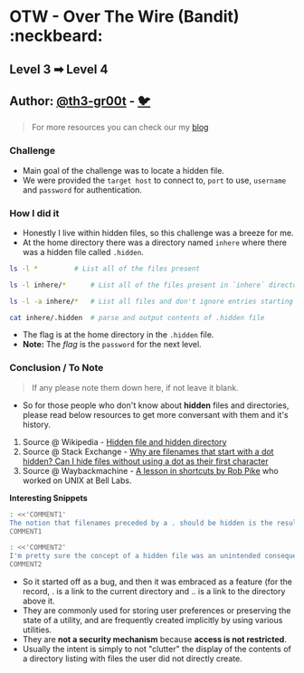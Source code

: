 # OTW - Over The Wire (Bandit) :neckbeard:

## Level 3 ➡ Level 4
## Author: [@th3-gr00t](https://th33-gr00t.tk/) -  [:bird:](https://twitter.com/th3_gr00t/)

> For more resources you can check our my [blog](https://th33gr00t.blogspot.com/)

### Challenge

- Main goal of the challenge was to locate a hidden file.
- We were provided the `target host` to connect to, `port` to use, `username` and `password` for authentication.

### How I did it

- Honestly I live within hidden files, so this challenge was a breeze for me.
- At the home directory there was a directory named `inhere` where there was a hidden file called `.hidden`.

```sh
ls -l * 		# List all of the files present

ls -l inhere/* 		# List all of the files present in `inhere` directory

ls -l -a inhere/* 	# List all files and don't ignore entries starting with

cat inhere/.hidden	# parse and output contents of .hidden file
```


- The flag is at the home directory in the `.hidden` file.
- **Note:** The *flag* is the `password` for the next level.

### Conclusion / To Note

> If any please note them down here, if not leave it blank.

- So for those people who don't know about **hidden** files and directories, please read below resources to get more conversant with them and it's history.

1. Source @ Wikipedia - [Hidden file and hidden directory](https://en.wikipedia.org/wiki/Hidden_file_and_hidden_directory)
2. Source @ Stack Exchange - [Why are filenames that start with a dot hidden? Can I hide files without using a dot as their first character](https://unix.stackexchange.com/questions/88875/why-are-filenames-that-start-with-a-dot-hidden-can-i-hide-files-without-using-a)
3. Source @ Waybackmachine - [A lesson in shortcuts by Rob Pike](https://web.archive.org/web/20140803082229if_/https://plus.google.com/+RobPikeTheHuman/posts/R58WgWwN9jp) who worked on UNIX at Bell Labs.

**Interesting Snippets**

```sh
: <<'COMMENT1'
The notion that filenames preceded by a . should be hidden is the result of a software bug in the early days of Unix. When the special . and .. directory entries were added to the filesystem, it was decided that the ls command should not display them. However, the program was mistakenly written to exclude any file whose name started with a . character, rather than the exact names . or ...
COMMENT1

: <<'COMMENT2'
I'm pretty sure the concept of a hidden file was an unintended consequence. It was certainly a mistake.
COMMENT2
``` 

- So it started off as a bug, and then it was embraced as a feature (for the record, . is a link to the current directory and .. is a link to the directory above it.
- They are commonly used for storing user preferences or preserving the state of a utility, and are frequently created implicitly by using various utilities.
- They are **not a security mechanism** because **access is not restricted**.
- Usually the intent is simply to not "clutter" the display of the contents of a directory listing with files the user did not directly create.
